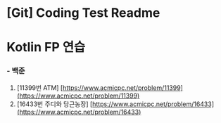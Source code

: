 # [Git] Coding Test Readme

# Kotlin FP 연습

### - 백준

1. [11399번 ATM] [https://www.acmicpc.net/problem/11399](https://www.acmicpc.net/problem/11399)
2. [16433번 주디와 당근농장] [https://www.acmicpc.net/problem/16433](https://www.acmicpc.net/problem/16433)
